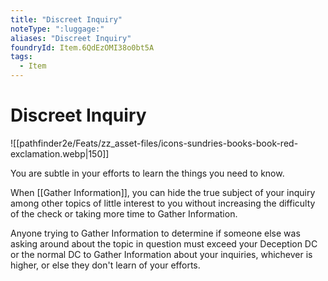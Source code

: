```yaml
---
title: "Discreet Inquiry"
noteType: ":luggage:"
aliases: "Discreet Inquiry"
foundryId: Item.6QdEzOMI38o0bt5A
tags:
  - Item
---
```


# Discreet Inquiry
![[pathfinder2e/Feats/zz_asset-files/icons-sundries-books-book-red-exclamation.webp|150]]

You are subtle in your efforts to learn the things you need to know.

When [[Gather Information]], you can hide the true subject of your inquiry among other topics of little interest to you without increasing the difficulty of the check or taking more time to Gather Information.

Anyone trying to Gather Information to determine if someone else was asking around about the topic in question must exceed your Deception DC or the normal DC to Gather Information about your inquiries, whichever is higher, or else they don't learn of your efforts.
